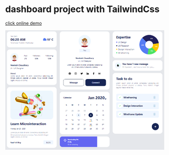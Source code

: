 # dashboard project with TailwindCss

[click online demo](https://master--ghafour-dashboard.netlify.app/)

![demo project picture](Capture.PNG)
